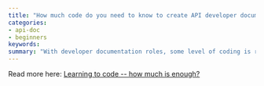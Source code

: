 ```yaml
---
title: "How much code do you need to know to create API developer documentation?"
categories:
- api-doc
- beginners
keywords: 
summary: "With developer documentation roles, some level of coding is required. But you don't need to know as much as developers, and acquiring that deep technical knowledge will usually cost you expertise in other areas."
---
```


Read more here: [Learning to code -- how much is enough?](http://idratherbewriting.com/pubapis_learning_to_code)
